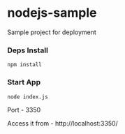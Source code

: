 # nodejs-sample
Sample project for deployment

### Deps Install
```npm install```

### Start App
```node index.js```

Port - 3350

Access it from - http://localhost:3350/
